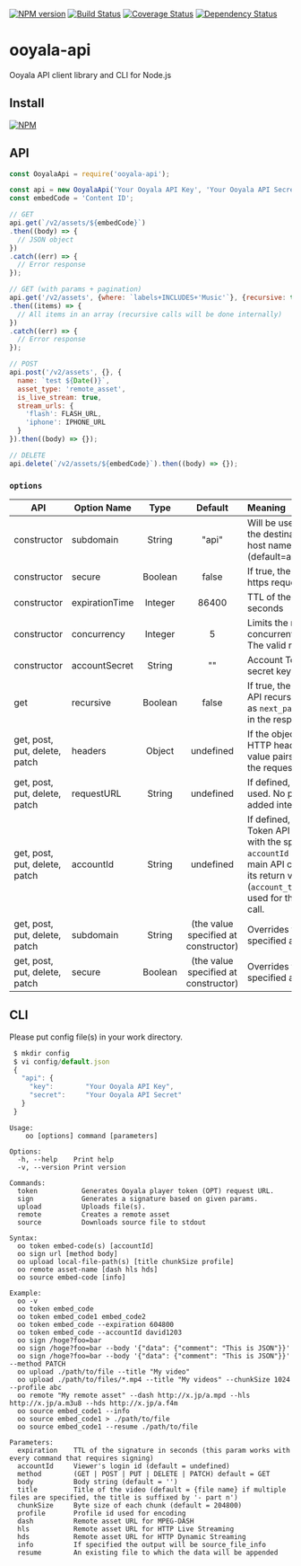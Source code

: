 [![NPM version](https://badge.fury.io/js/ooyala-api.png)](https://badge.fury.io/js/ooyala-api)
[![Build Status](https://travis-ci.org/kuu/ooyala-api.svg?branch=master)](https://travis-ci.org/kuu/ooyala-api)
[![Coverage Status](https://coveralls.io/repos/kuu/ooyala-api/badge.png?branch=master)](https://coveralls.io/r/kuu/ooyala-api?branch=master)
[![Dependency Status](https://gemnasium.com/kuu/ooyala-api.png)](https://gemnasium.com/kuu/ooyala-api)

# ooyala-api

Ooyala API client library and CLI for Node.js

## Install
[![NPM](https://nodei.co/npm/ooyala-api.png?mini=true)](https://nodei.co/npm/ooyala-api/)

## API
```js
const OoyalaApi = require('ooyala-api');

const api = new OoyalaApi('Your Ooyala API Key', 'Your Ooyala API Secret', {concurrency: 6});
const embedCode = 'Content ID';

// GET
api.get(`/v2/assets/${embedCode}`)
.then((body) => {
  // JSON object
})
.catch((err) => {
  // Error response
});

// GET (with params + pagination)
api.get('/v2/assets', {where: `labels+INCLUDES+'Music'`}, {recursive: true})
.then((items) => {
  // All items in an array (recursive calls will be done internally)
})
.catch((err) => {
  // Error response
});

// POST
api.post('/v2/assets', {}, {
  name: `test ${Date()}`,
  asset_type: 'remote_asset',
  is_live_stream: true,
  stream_urls: {
    'flash': FLASH_URL,
    'iphone': IPHONE_URL
  }
}).then((body) => {});

// DELETE
api.delete(`/v2/assets/${embedCode}`).then((body) => {});
```

### `options`
| API         | Option Name    | Type    | Default | Meaning                                  |
| ----------- | -------------- |:-------:|:-------:| :----------------------------------------|
| constructor | subdomain      | String | "api"   | Will be used to construct the destination server's host name. (default=api.ooyala.com) |
| constructor | secure         | Boolean | false   | If true, the library sends https request |
| constructor | expirationTime | Integer | 86400   | TTL of the API call in seconds           |
| constructor | concurrency    | Integer | 5       | Limits the number of concurrent API calls. The valid range is 1~10 |
| constructor | accountSecret  | String | ""       | Account Token API's secret key |
| get         | recursive      | Boolean | false   | If true, the library calls API recursively as long as  `next_page` is specified in the response |
| get, post, put, delete, patch | headers      | Object | undefined   | If the object contains HTTP headers, the key-value pairs are used for the request. |
| get, post, put, delete, patch | requestURL      | String | undefined   | If defined, the url is just used. No params are added internally. |
| get, post, put, delete, patch | accountId      | String | undefined   | If defined, Account Token API will be called with the specified `accountId` before the main API call. And then its return value (`account_token`) will be used for the main API call. |
| get, post, put, delete, patch | subdomain      | String | (the value specified at constructor)  | Overrides the value specified at constructor. |
| get, post, put, delete, patch | secure         | Boolean | (the value specified at constructor) | Overrides the value specified at constructor. |

## CLI
Please put config file(s) in your work directory.
```js
 $ mkdir config
 $ vi config/default.json
 {
   "api": {
     "key":        "Your Ooyala API Key",
     "secret":     "Your Ooyala API Secret"
   }
 }
```

```
Usage:
    oo [options] command [parameters]

Options:
  -h, --help    Print help
  -v, --version Print version

Commands:
  token           Generates Ooyala player token (OPT) request URL.
  sign            Generates a signature based on given params.
  upload          Uploads file(s).
  remote          Creates a remote asset
  source          Downloads source file to stdout

Syntax:
  oo token embed-code(s) [accountId]
  oo sign url [method body]
  oo upload local-file-path(s) [title chunkSize profile]
  oo remote asset-name [dash hls hds]
  oo source embed-code [info]

Example:
  oo -v
  oo token embed_code
  oo token embed_code1 embed_code2
  oo token embed_code --expiration 604800
  oo token embed_code --accountId david1203
  oo sign /hoge?foo=bar
  oo sign /hoge?foo=bar --body '{"data": {"comment": "This is JSON"}}'
  oo sign /hoge?foo=bar --body '{"data": {"comment": "This is JSON"}}' --method PATCH
  oo upload ./path/to/file --title "My video"
  oo upload ./path/to/files/*.mp4 --title "My videos" --chunkSize 1024 --profile abc
  oo remote "My remote asset" --dash http://x.jp/a.mpd --hls http://x.jp/a.m3u8 --hds http://x.jp/a.f4m
  oo source embed_code1 --info
  oo source embed_code1 > ./path/to/file
  oo source embed_code1 --resume ./path/to/file

Parameters:
  expiration    TTL of the signature in seconds (this param works with every command that requires signing)
  accountId     Viewer's login id (default = undefined)
  method        (GET | POST | PUT | DELETE | PATCH) default = GET
  body          Body string (default = '')
  title         Title of the video (default = {file name} if multiple files are specified, the title is suffixed by '- part n')
  chunkSize     Byte size of each chunk (default = 204800)
  profile       Profile id used for encoding
  dash          Remote asset URL for MPEG-DASH
  hls           Remote asset URL for HTTP Live Streaming
  hds           Remote asset URL for HTTP Dynamic Streaming
  info          If specified the output will be source_file_info
  resume        An existing file to which the data will be appended

```
